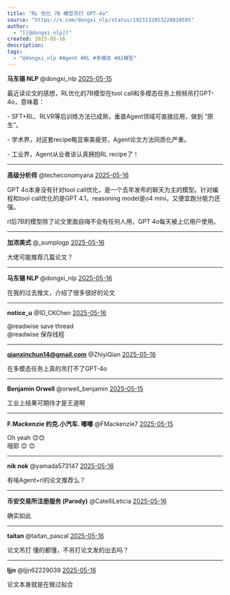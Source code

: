 ```yaml
---
title: "RL 优化 7B 模型吊打 GPT-4o"
source: "https://x.com/dongxi_nlp/status/1923132853228818585"
author:
  - "[[@dongxi_nlp]]"
created: 2025-05-16
description:
tags:
  - "@dongxi_nlp #Agent #RL #多模态 #AI模型"
---
```

**马东锡 NLP** @dongxi\_nlp [2025-05-15](https://x.com/dongxi_nlp/status/1923132853228818585)

最近读论文的感想，RL优化的7B模型在tool call和多模态任务上频频吊打GPT-4o，意味着：

\- SFT+RL、RLVR等后训练方法已成熟，垂直Agent领域可直接应用，做到 “原生”。

\- 学术界，对这套recipe略显审美疲劳，Agent论文方法同质化严重。

\- 工业界，Agent从业者该认真拥抱RL recipe了！

---

**高级分析师** @techeconomyana [2025-05-16](https://x.com/techeconomyana/status/1923197030664491269)

GPT 4o本身没有针对tool call优化，是一个去年发布的聊天为主的模型。针对编程和tool call优化的是GPT 4.1，reasoning model是o4 mini，又便宜跑分能力还强。

rl后7B的模型除了论文里面自嗨不会有任何人用，GPT 4o每天被上亿用户使用。

---

**加浓美式** @\_sumplogp [2025-05-16](https://x.com/_sumplogp/status/1923230983756640570)

大佬可能推荐几篇论文？

---

**马东锡 NLP** @dongxi\_nlp [2025-05-16](https://x.com/dongxi_nlp/status/1923263230526275707)

在我的过去推文，介绍了很多很好的论文

---

**notice\_u** @ID\_CKChen [2025-05-16](https://x.com/ID_CKChen/status/1923261533481472013)

@readwise save thread  
@readwise 保存线程

---

**qianxinchun14@gmail.com** @ZhiyiQian [2025-05-16](https://x.com/ZhiyiQian/status/1923206751882486238)

在多模态任务上真的吊打不了GPT-4o

---

**Benjamin Orwell** @orwell\_benjamin [2025-05-15](https://x.com/orwell_benjamin/status/1923135151350927505)

工业上结果可期待才是王道啊

---

**F.Mackenzie 约克.小汽车. 嘟嘟** @FMackenzie7 [2025-05-15](https://x.com/FMackenzie7/status/1923134007933378852)

Oh yeah 😊😊  
哦耶 😊 😊

---

**nik nok** @yamada573147 [2025-05-16](https://x.com/yamada573147/status/1923182277221040470)

有啥Agent+rl的论文推荐么？

---

**币安交易所注册服务 (Parody)** @CatelliLeticia [2025-05-16](https://x.com/CatelliLeticia/status/1923328548447682981)

确实如此

---

**taitan** @taitan\_pascal [2025-05-16](https://x.com/taitan_pascal/status/1923192713022681162)

论文吊打 懂的都懂，不吊打论文发的出去吗？

---

**ljjn** @ljjn62229039 [2025-05-16](https://x.com/ljjn62229039/status/1923321187024724296)

论文本身就是在做过拟合